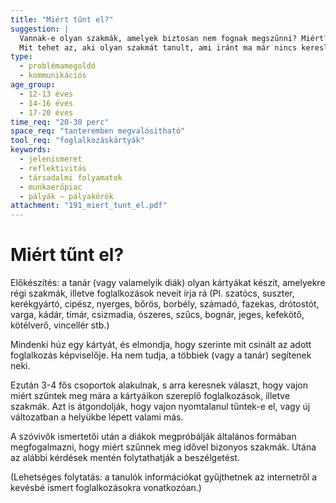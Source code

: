 ```yaml
---
title: "Miért tűnt el?"
suggestion: | 
  Vannak-e olyan szakmák, amelyek biztosan nem fognak megszűnni? Miért?
  Mit tehet az, aki olyan szakmát tanult, ami iránt ma már nincs kereslet?
type:
  - problémamegoldó
  - kommunikációs
age_group:
  - 12-13 éves
  - 14-16 éves
  - 17-20 éves
time_req: "20-30 perc"
space_req: "tanteremben megvalósítható"
tool_req: "foglalkozáskártyák"
keywords: 
  - jelenismeret
  - reflektivitás
  - társadalmi folyamatok
  - munkaerőpiac
  - pályák – pályakörök
attachment: "191_miert_tunt_el.pdf"
---
```


# Miért tűnt el?

Előkészítés: a tanár (vagy valamelyik diák) olyan kártyákat készít, amelyekre régi szakmák, illetve foglalkozások neveit írja rá (Pl. szatócs, suszter, kerékgyártó, cipész, nyerges, bőrös, borbély, számadó, fazekas, drótostót, varga, kádár, tímár, csizmadia, ószeres, szűcs, bognár, jeges, kefekötő, kötélverő, vincellér stb.)

Mindenki húz egy kártyát, és elmondja, hogy szerinte mit csinált az adott foglalkozás képviselője. Ha nem tudja, a többiek (vagy a tanár) segítenek neki.

Ezután 3-4 fős csoportok alakulnak, s arra keresnek választ, hogy vajon miért szűntek meg mára a kártyáikon szereplő foglalkozások, illetve szakmák. Azt is átgondolják, hogy vajon nyomtalanul tűntek-e el, vagy új változatban a helyükbe lépett valami más.

A szóvivők ismertetői után a diákok megpróbálják általános formában megfogalmazni, hogy miért szűnnek meg idővel bizonyos szakmák. Utána az alábbi kérdések mentén folytathatják a beszélgetést.

(Lehetséges folytatás: a tanulók információkat gyűjthetnek az internetről a kevésbé ismert foglalkozásokra vonatkozóan.)
  
  
